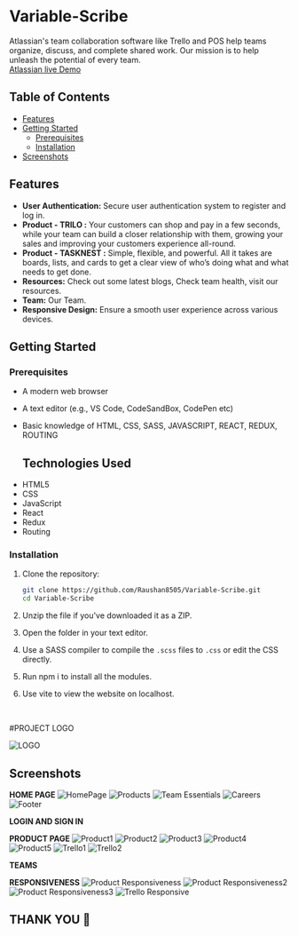 # Variable-Scribe  

Atlassian's team collaboration software like Trello and POS help teams organize, discuss, and complete shared work. Our mission is to help unleash the potential of every team.
 <br>
 [Atlassian live Demo](frolicking-sopapillas-3d5b65.netlify.app/)


## Table of Contents
- [Features](#features)
- [Getting Started](#getting-started)
  - [Prerequisites](#prerequisites)
  - [Installation](#installation)
- [Screenshots](#Screenshots)

## Features

- **User Authentication:** Secure user authentication system to register and log in.
- **Product - TRILO :** Your customers can shop and pay in a few seconds, while your team can build a closer relationship with them, growing your sales and improving your customers experience all-round.
- **Product - TASKNEST :** Simple, flexible, and powerful. All it takes are boards, lists, and cards to get a clear view of who’s doing what and what needs to get done.
- **Resources:** Check out some latest blogs, Check team health, visit our resources.
- **Team:** Our Team.
- **Responsive Design:** Ensure a smooth user experience across various devices.


## Getting Started

### Prerequisites
- A modern web browser
- A text editor (e.g., VS Code, CodeSandBox, CodePen etc)
- Basic knowledge of HTML, CSS, SASS, JAVASCRIPT, REACT, REDUX, ROUTING

  ## Technologies Used
<ul>
<li>HTML5</li>
<li>CSS</li>
<li>JavaScript</li>
<li>React</li> 
<li>Redux</li> 
<li>Routing</li> 
</ul>

### Installation

1. Clone the repository:

   ```bash
   git clone https://github.com/Raushan8505/Variable-Scribe.git
   cd Variable-Scribe
2. Unzip the file if you've downloaded  it as a ZIP.
3. Open the folder in your text editor.
4. Use a SASS compiler to compile the `.scss` files to `.css` or edit the CSS directly.
5. Run npm i to install all the modules.
6. Use vite to view the website on localhost.

   <br>

#PROJECT LOGO
<br>

![LOGO](https://github.com/Raushan8505/Variable-Scribe/assets/59911232/2fa8db44-550c-42bd-9293-f289267b1889)

## Screenshots
**HOME PAGE**
![HomePage](https://github.com/Raushan8505/Variable-Scribe/assets/59911232/65333705-81de-468e-b97f-b70e2535d63d)
![Products](https://github.com/Raushan8505/Variable-Scribe/assets/59911232/907d8c5f-2f91-42ac-aa68-05afd79d96a9)
![Team Essentials](https://github.com/Raushan8505/Variable-Scribe/assets/59911232/ad367880-99ed-434d-829b-608ac9f99471)
![Careers](https://github.com/Raushan8505/Variable-Scribe/assets/59911232/a522bd5d-740e-41ff-8f03-2ebf9e3b4d6c)
![Footer](https://github.com/Raushan8505/Variable-Scribe/assets/59911232/4cc047d2-fb57-4496-b95a-c2f750f30713)


**LOGIN AND SIGN IN**




**PRODUCT PAGE**
![Product1](https://github.com/Raushan8505/Variable-Scribe/assets/59911232/2935b06e-0092-4b81-8504-dedef8e24dbb)
![Product2](https://github.com/Raushan8505/Variable-Scribe/assets/59911232/09d6b8fe-30af-4d24-afdb-81617e6de4c9)
![Product3](https://github.com/Raushan8505/Variable-Scribe/assets/59911232/b18af0da-b92c-4aee-92e5-189747b4048b)
![Product4](https://github.com/Raushan8505/Variable-Scribe/assets/59911232/bae0ff63-3787-4189-aa0e-152326503f3f)
![Product5](https://github.com/Raushan8505/Variable-Scribe/assets/59911232/02aa2ae1-d283-4c2a-bb69-e1cc22ac949c)
![Trello1](https://github.com/Raushan8505/Variable-Scribe/assets/59911232/bef39fe3-fde2-46d0-bbc3-bfc6b9a87036)
![Trello2](https://github.com/Raushan8505/Variable-Scribe/assets/59911232/cb9121a8-811e-4add-920b-75a3c675b248)


**TEAMS**




**RESPONSIVENESS**
![Product Responsiveness](https://github.com/Raushan8505/Variable-Scribe/assets/59911232/8dbf3db0-3dd9-483e-9b3c-c54e4fcc969e)
![Product Responsiveness2](https://github.com/Raushan8505/Variable-Scribe/assets/59911232/291f043a-04f2-4bf1-b063-2e093a6bd1a5)
![Product Responsiveness3](https://github.com/Raushan8505/Variable-Scribe/assets/59911232/6c2be04c-70f7-4994-a7a2-705629403a67)
![Trello Responsive](https://github.com/Raushan8505/Variable-Scribe/assets/59911232/4648d09a-00fa-4468-8713-ec3cd2eddb55)

## THANK YOU 🙏

